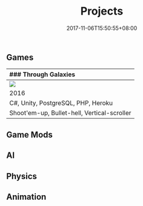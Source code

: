 ﻿---
title: "Projects"
permalink: /projects/
date: 2017-11-06T15:50:55+08:00
---

## Games

| ### Through Galaxies |
|:--|
|[![](/assets/images/ThroughGalaxies.gif)](https://nagachiang.itch.io/through-galaxies)|
|2016|
|C#, Unity, PostgreSQL, PHP, Heroku|
|Shoot'em-up, Bullet-hell, Vertical-scroller|

## Game Mods

## AI

## Physics

## Animation

